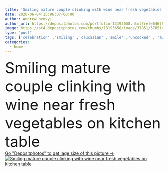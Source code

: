 ```yaml
---
title: 'Smiling mature couple clinking with wine near fresh vegetables on kitchen table '
date: 2020-06-04T15:06:07+00:00
author: AndrewLozovyi
author_url: https://depositphotos.com/portfolio-13193658.html?ref=64678756
image: https://st4.depositphotos.com/thumbs/13193658/image/37851/378514942/api_thumb_450.jpg?forcejpeg=true
type: "post"
tags: ['celebration' ,'smiling' ,'caucasian' ,'smile' ,'uncooked' ,'raw' ,'food' ,'kitchen' ,'cooking' ,'diet' ,'family' ,'man' ,'european' ,'whole' ,'drink' ,'cut' ,'nutrition' ,'dinner' ,'cook' ,'emotion' ,'salad' ,'vegetables' ,'wine' ,'home' ,'couple' ,'beverage' ,'woman' ,'emotional' ,'together' ,'togetherness' ,'Dieting' ,'indoors' ,'alcohol' ,'ingredients' ,'glasses' ,'mature' ,'wife' ,'husband' ,'clinking' ,'toasting' ,'quarantine' ,'unprocessed' ,'Two People' ,'Healthy Eating' ,'copy space' ,'middle aged' ,'wine glasses' ,'self isolation' ]
categories: 
  - home
---
```

<div aling="center">
            <font size="60"> Smiling mature couple clinking with wine near fresh vegetables on kitchen table</font>   
</div>
<div>
    <a href='https://depositphotos.com/378514942/stock-photo-smiling-mature-couple-clinking-wine.html?ref=64678756' target=_blank > Go "Depositphotos" to get lage size of this picture ->
        <img href='https://depositphotos.com/378514942/stock-photo-smiling-mature-couple-clinking-wine.html?ref=64678756' src='https://st4.depositphotos.com/13193658/37851/i/950/depositphotos_378514942-stock-photo-smiling-mature-couple-clinking-wine.jpg?forcejpeg=true' alt='Smiling mature couple clinking with wine near fresh vegetables on kitchen table' >
    </a>
</div>
